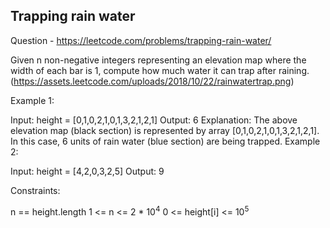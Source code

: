 ## Trapping rain water

Question - 
    https://leetcode.com/problems/trapping-rain-water/
    
Given n non-negative integers representing an elevation map where the width of each bar is 1, compute how much water it can trap after raining.
(https://assets.leetcode.com/uploads/2018/10/22/rainwatertrap.png)
 

Example 1:


Input: height = [0,1,0,2,1,0,1,3,2,1,2,1]
Output: 6
Explanation: The above elevation map (black section) is represented by array [0,1,0,2,1,0,1,3,2,1,2,1]. In this case, 6 units of rain water (blue section) are being trapped.
Example 2:

Input: height = [4,2,0,3,2,5]
Output: 9
 

Constraints:

n == height.length
1 <= n <= 2 * 10<sup>4</sup>
0 <= height[i] <= 10<sup>5</sup>


